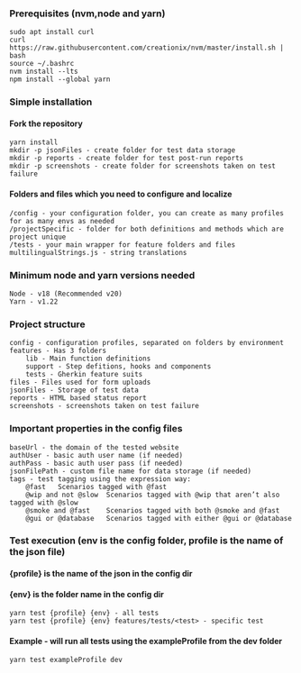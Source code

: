 ### Prerequisites (nvm,node and yarn)
    sudo apt install curl
    curl https://raw.githubusercontent.com/creationix/nvm/master/install.sh | bash 
    source ~/.bashrc
    nvm install --lts
    npm install --global yarn

### Simple installation
#### Fork the repository
    yarn install
    mkdir -p jsonFiles - create folder for test data storage
    mkdir -p reports - create folder for test post-run reports
    mkdir -p screenshots - create folder for screenshots taken on test failure

#### Folders and files which you need to configure and localize
    /config - your configuration folder, you can create as many profiles for as many envs as needed
    /projectSpecific - folder for both definitions and methods which are project unique
    /tests - your main wrapper for feature folders and files
    multilingualStrings.js - string translations


### Minimum node and yarn versions needed
    Node - v18 (Recommended v20)
    Yarn - v1.22

### Project structure
    config - configuration profiles, separated on folders by environment
    features - Has 3 folders
        lib - Main function definitions
        support - Step defitions, hooks and components
        tests - Gherkin feature suits 
    files - Files used for form uploads
    jsonFiles - Storage of test data
    reports - HTML based status report
    screenshots - screenshots taken on test failure

### Important properties in the config files
    baseUrl - the domain of the tested website
    authUser - basic auth user name (if needed)
    authPass - basic auth user pass (if needed)
    jsonFilePath - custom file name for data storage (if needed)
    tags - test tagging using the expression way:
        @fast	Scenarios tagged with @fast
        @wip and not @slow	Scenarios tagged with @wip that aren’t also tagged with @slow
        @smoke and @fast	Scenarios tagged with both @smoke and @fast
        @gui or @database	Scenarios tagged with either @gui or @database

### Test execution (env is the config folder, profile is the name of the json file)
#### {profile} is the name of the json in the config dir
#### {env} is the folder name in the config dir
    yarn test {profile} {env} - all tests
    yarn test {profile} {env} features/tests/<test> - specific test
    
#### Example - will run all tests using the exampleProfile from the dev folder
    yarn test exampleProfile dev
